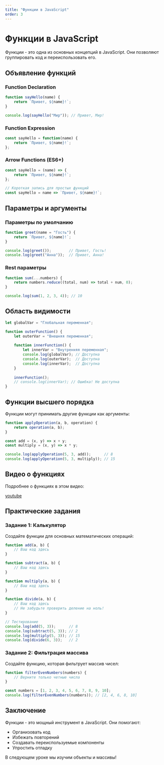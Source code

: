 ```yaml
---
title: "Функции в JavaScript"
order: 3
---
```


# Функции в JavaScript

Функции - это одна из основных концепций в JavaScript. Они позволяют группировать код и переиспользовать его.

## Объявление функций

### Function Declaration

```javascript
function sayHello(name) {
    return `Привет, ${name}!`;
}

console.log(sayHello("Мир")); // Привет, Мир!
```

### Function Expression

```javascript
const sayHello = function(name) {
    return `Привет, ${name}!`;
};
```

### Arrow Functions (ES6+)

```javascript
const sayHello = (name) => {
    return `Привет, ${name}!`;
};

// Короткая запись для простых функций
const sayHello = name => `Привет, ${name}!`;
```

## Параметры и аргументы

### Параметры по умолчанию

```javascript
function greet(name = "Гость") {
    return `Привет, ${name}!`;
}

console.log(greet());        // Привет, Гость!
console.log(greet("Анна"));  // Привет, Анна!
```

### Rest параметры

```javascript
function sum(...numbers) {
    return numbers.reduce((total, num) => total + num, 0);
}

console.log(sum(1, 2, 3, 4)); // 10
```

## Область видимости

```javascript
let globalVar = "Глобальная переменная";

function outerFunction() {
    let outerVar = "Внешняя переменная";
    
    function innerFunction() {
        let innerVar = "Внутренняя переменная";
        console.log(globalVar); // Доступна
        console.log(outerVar);  // Доступна
        console.log(innerVar);  // Доступна
    }
    
    innerFunction();
    // console.log(innerVar); // Ошибка! Не доступна
}
```

## Функции высшего порядка

Функции могут принимать другие функции как аргументы:

```javascript
function applyOperation(a, b, operation) {
    return operation(a, b);
}

const add = (x, y) => x + y;
const multiply = (x, y) => x * y;

console.log(applyOperation(5, 3, add));      // 8
console.log(applyOperation(5, 3, multiply)); // 15
```

## Видео о функциях

Подробнее о функциях в этом видео:

[youtube](dQw4w9WgXcQ)

## Практические задания

### Задание 1: Калькулятор

Создайте функции для основных математических операций:

```javascript
function add(a, b) {
    // Ваш код здесь
}

function subtract(a, b) {
    // Ваш код здесь
}

function multiply(a, b) {
    // Ваш код здесь
}

function divide(a, b) {
    // Ваш код здесь
    // Не забудьте проверить деление на ноль!
}

// Тестирование
console.log(add(5, 3));      // 8
console.log(subtract(5, 3)); // 2
console.log(multiply(5, 3)); // 15
console.log(divide(6, 3));   // 2
```

### Задание 2: Фильтрация массива

Создайте функцию, которая фильтрует массив чисел:

```javascript
function filterEvenNumbers(numbers) {
    // Верните только четные числа
}

const numbers = [1, 2, 3, 4, 5, 6, 7, 8, 9, 10];
console.log(filterEvenNumbers(numbers)); // [2, 4, 6, 8, 10]
```

## Заключение

Функции - это мощный инструмент в JavaScript. Они помогают:
- Организовать код
- Избежать повторений
- Создавать переиспользуемые компоненты
- Упростить отладку

В следующем уроке мы изучим объекты и массивы!
